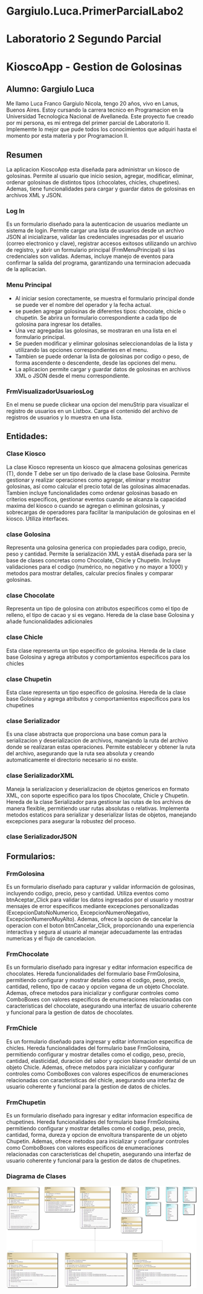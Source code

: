 # Gargiulo.Luca.PrimerParcialLabo2

# Laboratorio 2  Segundo Parcial

# KioscoApp - Gestion de Golosinas

## Alumno: Gargiulo Luca
Me llamo Luca Franco Gargiulo Nicola, tengo 20 años, vivo en Lanus, Buenos Aires. Estoy cursando la carrera tecnico en Programacion en la Universidad Tecnologica Nacional de Avellaneda. Este proyecto fue creado por mi persona, es mi entrega del primer parcial de Laboratorio II. Implememte lo mejor que pude todos los conocimientos que adquiri hasta el momento por esta materia y por Programacion II.

## Resumen
La aplicacion KioscoApp esta diseñada para administrar un kiosco de golosinas. Permite al usuario que inicio sesion, agregar, modificar, eliminar, ordenar golosinas de distintos tipos (chocolates, chicles, chupetines). Ademas, tiene funcionalidades para cargar y guardar datos de golosinas en archivos XML y JSON.

### Log In
Es un formulario diseñado para la autenticacion de usuarios mediante un sistema de login. Permite cargar una lista de usuarios desde un archivo JSON al inicializarse, validar las credenciales ingresadas por el usuario (correo electronico y clave), registrar accesos exitosos utilizando un archivo de registro, y abrir un formulario principal (FrmMenuPrincipal) si las credenciales son validas. Ademas, incluye manejo de eventos para confirmar la salida del programa, garantizando una terminacion adecuada de la aplicacian.

### Menu Principal
- Al iniciar sesion corectamente, se muestra el formulario principal donde se puede ver el nombre del operador y la fecha actual.
- se pueden agregar golosinas de diferentes tipos: chocolate, chicle o chupetin. Se abrira un formulario correspondiente a cada tipo de golosina para ingresar los detalles.
- Una vez agregadas las golosinas, se mostraran en una lista en el formulario principal.
- Se pueden modificar y eliminar golosinas seleccionandolas de la lista y utilizando las opciones correspondientes en el menu.
- Tambien se puede ordenar la lista de golosinas por codigo o peso, de forma ascendente o descendente, desde las opciones del menu.
- La aplicacion permite cargar y guardar datos de golosinas en archivos XML o JSON desde el menu correspondiente.

### FrmVisualizadorUsuariosLog
En el menu se puede clickear una opcion del menuStrip para visualizar el registro de usuarios en un Listbox.  Carga el contenido del archivo de registros de usuarios y lo muestra en una lista.

## Entidades:

### Clase Kiosco
La clase Kiosco<T> representa un kiosco que almacena golosinas genericas (T), donde T debe ser un tipo derivado de la clase base Golosina. Permite gestionar y realizar operaciones como agregar, eliminar y mostrar golosinas, así como calcular el precio total de las golosinas almacenadas. Tambien incluye funcionalidades como ordenar golosinas basado en criterios especificos, gestionar eventos cuando se alcanza la capacidad maxima del kiosco o cuando se agregan o eliminan golosinas, y sobrecargas de operadores para facilitar la manipulación de golosinas en el kiosco. Utiliza interfaces.

### clase Golosina
Representa una golosina generica con propiedades para codigo, precio, peso y cantidad. Permite la serialización XML y estáA diseñada para ser la base de clases concretas como Chocolate, Chicle y Chupetin. Incluye validaciones para el codigo (numérico, no negativo y no mayor a 1000) y metodos para mostrar detalles, calcular precios finales y comparar golosinas.

### clase Chocolate
Representa un tipo de golosina con atributos especificos como el tipo de relleno, el tipo de cacao y si es vegano. Hereda de la clase base Golosina y añade funcionalidades adicionales

### clase Chicle
Esta clase representa un tipo especifico de golosina. Hereda de la clase base Golosina y agrega atributos y comportamientos especificos para los chicles

### clase Chupetin
Esta clase representa un tipo especifico de golosina. Hereda de la clase base Golosina y agrega atributos y comportamientos especificos para los chupetines

### clase Serializador
Es una clase abstracta que proporciona una base comun para la serializacion y deserializacion de archivos, manejando la ruta del archivo donde se realizaran estas operaciones. Permite establecer y obtener la ruta del archivo, asegurando que la ruta sea absoluta y creando automaticamente el directorio necesario si no existe.

### clase SerializadorXML
 Maneja la serializacion y deserializacion de objetos genericos en formato XML, con soporte especifico para los tipos Chocolate, Chicle y Chupetin. Hereda de la clase Serializador para gestionar las rutas de los archivos de manera flexible, permitiendo usar rutas absolutas o relativas. Implementa metodos estaticos para serializar y deserializar listas de objetos, manejando excepciones para asegurar la robustez del proceso.

### clase SerializadorJSON

## Formularios:

### FrmGolosina
Es un formulario diseñado para capturar y validar información de golosinas, incluyendo codigo, precio, peso y cantidad. Utiliza eventos como btnAceptar_Click para validar los datos ingresados por el usuario y mostrar mensajes de error especificos mediante excepciones personalizadas (ExcepcionDatoNoNumerico, ExcepcionNumeroNegativo, ExcepcionNumeroMuyAlto). Ademas, ofrece la opcion de cancelar la operacion con el boton btnCancelar_Click, proporcionando una experiencia interactiva y segura al usuario al manejar adecuadamente las entradas numericas y el flujo de cancelacion.

### FrmChocolate
Es un formulario diseñado para ingresar y editar informacion especifica de chocolates. Hereda funcionalidades del formulario base FrmGolosina, permitiendo configurar y mostrar detalles como el codigo, peso, precio, cantidad, relleno, tipo de cacao y opcion vegana de un objeto Chocolate. Ademas, ofrece metodos para inicializar y configurar controles como ComboBoxes con valores especificos de enumeraciones relacionadas con caracteristicas del chocolate, asegurando una interfaz de usuario coherente y funcional para la gestion de datos de chocolates.

### FrmChicle
Es un formulario diseñado para ingresar y editar informacion especifica de chicles. Hereda funcionalidades del formulario base FrmGolosina, permitiendo configurar y mostrar detalles como el codigo, peso, precio, cantidad, elasticidad, duracion del sabor y opcion blanqueador dental de un objeto Chicle. Ademas, ofrece metodos para inicializar y configurar controles como ComboBoxes con valores especificos de enumeraciones relacionadas con caracteristicas del chicle, asegurando una interfaz de usuario coherente y funcional para la gestion de datos de chicles.

### FrmChupetin
Es un formulario diseñado para ingresar y editar informacion especifica de chupetines. Hereda funcionalidades del formulario base FrmGolosina, permitiendo configurar y mostrar detalles como el codigo, peso, precio, cantidad, forma, dureza y opcion de envoltura transparente de un objeto Chupetin. Ademas, ofrece metodos para inicializar y configurar controles como ComboBoxes con valores especificos de enumeraciones relacionadas con caracteristicas del chupetin, asegurando una interfaz de usuario coherente y funcional para la gestion de datos de chupetines.

### Diagrama de Clases
![Diagrama de Clases](Gargiulo.Luca.PrimerParcialLabo2/ClassDiagram1.png)
